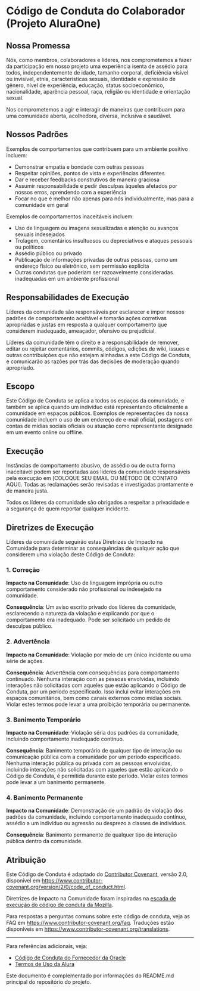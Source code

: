 # Código de Conduta do Colaborador (Projeto AluraOne)

## Nossa Promessa

Nós, como membros, colaboradores e líderes, nos comprometemos a fazer da participação em nosso projeto uma experiência isenta de assédio para todos, independentemente de idade, tamanho corporal, deficiência visível ou invisível, etnia, características sexuais, identidade e expressão de gênero, nível de experiência, educação, status socioeconômico, nacionalidade, aparência pessoal, raça, religião ou identidade e orientação sexual.

Nos comprometemos a agir e interagir de maneiras que contribuam para uma comunidade aberta, acolhedora, diversa, inclusiva e saudável.

## Nossos Padrões

Exemplos de comportamentos que contribuem para um ambiente positivo incluem:

- Demonstrar empatia e bondade com outras pessoas
- Respeitar opiniões, pontos de vista e experiências diferentes
- Dar e receber feedbacks construtivos de maneira graciosa
- Assumir responsabilidade e pedir desculpas àqueles afetados por nossos erros, aprendendo com a experiência
- Focar no que é melhor não apenas para nós individualmente, mas para a comunidade em geral

Exemplos de comportamentos inaceitáveis incluem:

- Uso de linguagem ou imagens sexualizadas e atenção ou avanços sexuais indesejados
- Trolagem, comentários insultuosos ou depreciativos e ataques pessoais ou políticos
- Assédio público ou privado
- Publicação de informações privadas de outras pessoas, como um endereço físico ou eletrônico, sem permissão explícita
- Outras condutas que poderiam ser razoavelmente consideradas inadequadas em um ambiente profissional

## Responsabilidades de Execução

Líderes da comunidade são responsáveis por esclarecer e impor nossos padrões de comportamento aceitável e tomarão ações corretivas apropriadas e justas em resposta a qualquer comportamento que considerem inadequado, ameaçador, ofensivo ou prejudicial.

Líderes da comunidade têm o direito e a responsabilidade de remover, editar ou rejeitar comentários, commits, códigos, edições de wiki, issues e outras contribuições que não estejam alinhadas a este Código de Conduta, e comunicarão as razões por trás das decisões de moderação quando apropriado.

## Escopo

Este Código de Conduta se aplica a todos os espaços da comunidade, e também se aplica quando um indivíduo está representando oficialmente a comunidade em espaços públicos. Exemplos de representações da nossa comunidade incluem o uso de um endereço de e-mail oficial, postagens em contas de mídias sociais oficiais ou atuação como representante designado em um evento online ou offline.

## Execução

Instâncias de comportamento abusivo, de assédio ou de outra forma inaceitável podem ser reportadas aos líderes da comunidade responsáveis pela execução em [COLOQUE SEU EMAIL OU MÉTODO DE CONTATO AQUI]. Todas as reclamações serão revisadas e investigadas prontamente e de maneira justa.

Todos os líderes da comunidade são obrigados a respeitar a privacidade e a segurança de quem reportar qualquer incidente.

## Diretrizes de Execução

Líderes da comunidade seguirão estas Diretrizes de Impacto na Comunidade para determinar as consequências de qualquer ação que considerem uma violação deste Código de Conduta:

### 1. Correção

**Impacto na Comunidade**: Uso de linguagem imprópria ou outro comportamento considerado não profissional ou indesejado na comunidade.

**Consequência**: Um aviso escrito privado dos líderes da comunidade, esclarecendo a natureza da violação e explicando por que o comportamento era inadequado. Pode ser solicitado um pedido de desculpas público.

### 2. Advertência

**Impacto na Comunidade**: Violação por meio de um único incidente ou uma série de ações.

**Consequência**: Advertência com consequências para comportamento continuado. Nenhuma interação com as pessoas envolvidas, incluindo interações não solicitadas com aqueles que estão aplicando o Código de Conduta, por um período especificado. Isso inclui evitar interações em espaços comunitários, bem como canais externos como mídias sociais. Violar estes termos pode levar a uma proibição temporária ou permanente.

### 3. Banimento Temporário

**Impacto na Comunidade**: Violação séria dos padrões da comunidade, incluindo comportamento inadequado contínuo.

**Consequência**: Banimento temporário de qualquer tipo de interação ou comunicação pública com a comunidade por um período especificado. Nenhuma interação pública ou privada com as pessoas envolvidas, incluindo interações não solicitadas com aqueles que estão aplicando o Código de Conduta, é permitida durante este período. Violar estes termos pode levar a um banimento permanente.

### 4. Banimento Permanente

**Impacto na Comunidade**: Demonstração de um padrão de violação dos padrões da comunidade, incluindo comportamento inadequado contínuo, assédio a um indivíduo ou agressão ou desprezo a classes de indivíduos.

**Consequência**: Banimento permanente de qualquer tipo de interação pública dentro da comunidade.

## Atribuição

Este Código de Conduta é adaptado do [Contributor Covenant][homepage], versão 2.0, disponível em https://www.contributor-covenant.org/version/2/0/code_of_conduct.html.

Diretrizes de Impacto na Comunidade foram inspiradas na [escada de execução do código de conduta da Mozilla](https://github.com/mozilla/diversity).

[homepage]: https://www.contributor-covenant.org

Para respostas a perguntas comuns sobre este código de conduta, veja as FAQ em https://www.contributor-covenant.org/faq. Traduções estão disponíveis em https://www.contributor-covenant.org/translations.

---

Para referências adicionais, veja:

- [Código de Conduta do Fornecedor da Oracle](https://www.oracle.com/a/ocom/docs/supplier-code-of-conduct-pt.pdf)
- [Termos de Uso da Alura](https://www.alura.com.br/termos-de-uso?srsltid=AfmBOorl4-KzprRaoAx8-ABXBla1lWepdPqK71hKam--H4rjaH74rSQe)

Este documento é complementado por informações do README.md principal do repositório do projeto.

